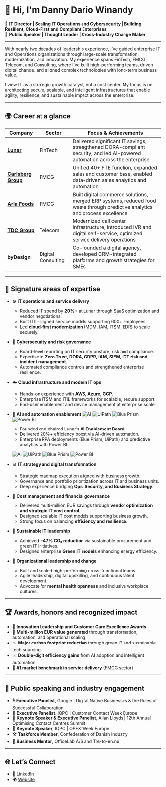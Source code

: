 # 👋 Hi, I'm Danny Dario Winandy

🎯 **IT Director | Scaling IT Operations and Cybersecurity | Building Resilient, Cloud-First and Compliant Enterprises**  
🎤 **Public Speaker | Thought Leader | Cross-Industry Change Maker**

---

With nearly two decades of leadership experience, I’ve guided enterprise IT and Operations organizations through large-scale transformation, modernization, and innovation. My experience spans FinTech, FMCG, Telecom, and Consulting, where I’ve built high-performing teams, driven digital change, and aligned complex technologies with long-term business value.

I view IT as a strategic growth catalyst, not a cost center. My focus is on architecting secure, scalable, and intelligent infrastructures that enable agility, resilience, and sustainable impact across the enterprise.

---

## 🌍 Career at a glance

| Company | Sector | Focus & Achievements |
|--------|--------|-----------------------|
| **[Lunar](https://www.lunar.app)** | FinTech | Delivered significant IT savings, strengthened DORA-compliant security, and led AI-powered automation across the enterprise |
| **[Carlsberg Group](https://www.carlsberggroup.com)** | FMCG | Unified 40+ FTE function, expanded sales and customer base, enabled data-driven sales analytics and automation |
| **[Arla Foods](https://www.arlafoods.com)** | FMCG | Built digital commerce solutions, merged ERP systems, reduced food waste through predictive analytics and process excellence |
| **[TDC Group](https://www.nuuday.com)** | Telecom | Modernized call center infrastructure, introduced IVR and digital self-service, optimized service delivery operations |
| **byDesign** | Digital Consulting | Co-founded a digital agency, developed CRM-integrated platforms and growth strategies for SMEs |

---

## 🧠 Signature areas of expertise

- ⚙️ **IT operations and service delivery**  
  - Reduced IT spend by **20%+** at Lunar through SaaS optimization and vendor negotiations.  
  - Built ITIL-aligned service models supporting 600+ employees.  
  - Led **cloud-first modernization** (MDM, IAM, ITSM, EDR) to scale securely.  

- 🔐 **Cybersecurity and risk governance**  
  - Board-level reporting on IT security posture, risk and compliance.  
  - Expertise in **Zero Trust, DORA, GDPR, IAM, SIEM, ICT risk and incident management**.  
  - Automated compliance controls and strengthened enterprise resilience.  

- ☁️ **Cloud infrastructure and modern IT ops**  
  - Hands-on experience with **AWS, Azure, GCP**.  
  - Enterprise ITSM and ITIL frameworks for scalable, secure support.  
  - End-user enablement and device management at enterprise scale.  

- 🤖 **AI and automation enablement**
  ![AI](https://img.shields.io/badge/AI-MachineLearning-brightgreen)
  ![UiPath](https://img.shields.io/badge/RPA-UiPath-blue?logo=uipath)
  ![Blue Prism](https://img.shields.io/badge/RPA-BluePrism-darkblue)
  ![Power BI](https://img.shields.io/badge/Analytics-PowerBI-yellow?logo=powerbi)
  - Founded and chaired Lunar’s **AI Enablement Board**.  
  - Delivered 20%+ efficiency boost via AI-driven automation.  
  - Enterprise RPA deployments (Blue Prism, UiPath) and predictive analytics with Power BI.

  ![AI](https://img.shields.io/badge/AI-MachineLearning-brightgreen)
  ![UiPath](https://img.shields.io/badge/RPA-UiPath-blue?logo=uipath)
  ![Blue Prism](https://img.shields.io/badge/RPA-BluePrism-darkblue)
  ![Power BI](https://img.shields.io/badge/Analytics-PowerBI-yellow?logo=powerbi)

- 📊 **IT strategy and digital transformation**  
  - Strategic roadmap execution aligned with business growth.  
  - Governance and portfolio prioritization across IT and business units.  
  - Deep experience bridging **Ops, Security, and Business Strategy**.  

- 💸 **Cost management and financial governance**  
  - Delivered multi-million EUR savings through **vendor optimization and strategic IT cost control**.  
  - Designed scalable IT cost models supporting business growth.  
  - Strong focus on balancing **efficiency and resilience**.  

- 🌱 **Sustainable IT leadership**  
  - Achieved **~47% CO₂ reduction** via sustainable procurement and green IT initiatives.  
  - Designed enterprise **Green IT models** enhancing energy efficiency.  

- 👥 **Organizational leadership and change**  
  - Built and scaled high-performing cross-functional teams.  
  - Agile leadership, digital upskilling, and continuous talent development.  
  - Advocate for **mental health openness** and inclusive workplace cultures.

---

## 🏆 Awards, honors and recognized impact

- 🥇 **Innovation Leadership and Customer Care Excellence Awards**
- 🏅 **Multi-million EUR value generated** through transformation, automation, and operational scaling
- 📉 **Major carbon footprint reduction** through green IT and sustainable tech sourcing
- 📈 **Double-digit efficiency gains** from AI adoption and intelligent automation
- 🥇 **#1 market benchmark in service delivery** (FMCG sector)

---

## 📢 Public speaking and industry engagement

- 🎙️ **Executive Panelist**, Google | Digital Native Businesses & the Rules of Successful Collaboration
- 💬 **Executive Panelist**, IQPC | Customer Contact Week Europe
- 🧠 **Keynote Speaker & Executive Panelist**, Allan Lloyds | 12th Annual Optimising Contact Centres Summit
- 🎤 **Keynote Speaker**, IQPC | OPEX Week Europe
- 🛠️ **Taskforce Member**, Confederation of Danish Industry
- 🤝 **Business Mentor**, OfficeLab A/S and Tre-to-en.nu

---

## 🌐 Let’s Connect

- 💼 [LinkedIn](https://www.linkedin.com/in/dannydariowinandy)
- 🌍 [Website](https://www.dannydariowinandy.com)
